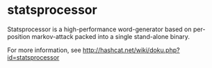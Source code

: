 # statsprocessor

Statsprocessor is a high-performance word-generator based on per-position markov-attack packed into a single stand-alone binary.

For more information, see http://hashcat.net/wiki/doku.php?id=statsprocessor
